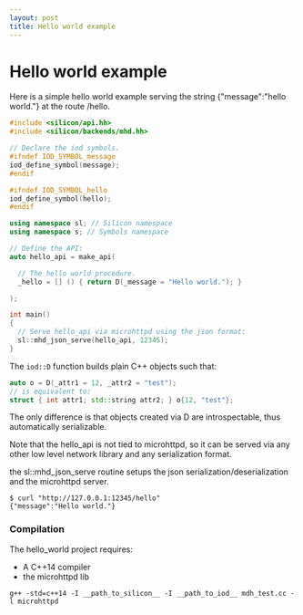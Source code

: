```yaml
---
layout: post
title: Hello world example
---
```


Hello world example
=========================

Here is a simple hello world example serving the string {"message":"hello world."} at the route /hello.


```c++
#include <silicon/api.hh>
#include <silicon/backends/mhd.hh>

// Declare the iod symbols.
#ifndef IOD_SYMBOL_message
iod_define_symbol(message);
#endif

#ifndef IOD_SYMBOL_hello
iod_define_symbol(hello);
#endif

using namespace sl; // Silicon namespace
using namespace s; // Symbols namespace

// Define the API:
auto hello_api = make_api(

  // The hello world procedure.
  _hello = [] () { return D(_message = "Hello world."); }

);

int main()
{
  // Serve hello_api via microhttpd using the json format:
  sl::mhd_json_serve(hello_api, 12345);
}
```

The ```iod::D``` function builds plain C++ objects such that:

```c++
auto o = D(_attr1 = 12, _attr2 = "test");
// is equivalent to:
struct { int attr1; std::string attr2; } o{12, "test"};
```

The only difference is that objects created via D are introspectable, thus
automatically serializable.

Note that the hello_api is not tied to microhttpd, so it can be served
via any other low level network library and any serialization
format.

the sl::mhd_json_serve routine setups the json serialization/deserialization and
the microhttpd server.

```
$ curl "http://127.0.0.1:12345/hello"
{"message":"Hello world."}
```

### Compilation

The hello_world project requires:

  - A C++14 compiler
  - the microhttpd lib

```
g++ -std=c++14 -I __path_to_silicon__ -I __path_to_iod__ mdh_test.cc -l microhttpd
```
